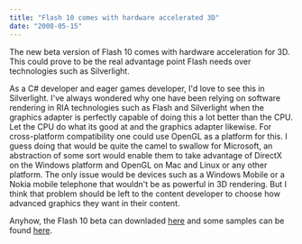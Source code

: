 ```yaml
---
title: "Flash 10 comes with hardware accelerated 3D"
date: "2008-05-15"
---
```


The new beta version of Flash 10 comes with hardware acceleration for 3D. This could prove to be the real advantage point Flash needs over technologies such as Silverlight.

As a C# developer and eager games developer, I'd love to see this in Silverlight. I've always wondered why one have been relying on software rendering in RIA technologies such as Flash and Silverlight when the graphics adapter is perfectly capable of doing this a lot better than the CPU. Let the CPU do what its good at and the graphics adapter likewise. For cross-platform compatibility one could use OpenGL as a platform for this. I guess doing that would be quite the camel to swallow for Microsoft, an abstraction of some sort would enable them to take advantage of DirectX on the Windows platform and OpenGL on Mac and Linux or any other platform. The only issue would be devices such as a Windows Mobile or a Nokia mobile telephone that wouldn't be as powerful in 3D rendering. But I think that problem should be left to the content developer to choose how advanced graphics they want in their content.

Anyhow, the Flash 10 beta can downladed [here](http://www.adobe.com/go/astro) and some samples can be found [here](http://labs.adobe.com/technologies/flashplayer10/demos/).

